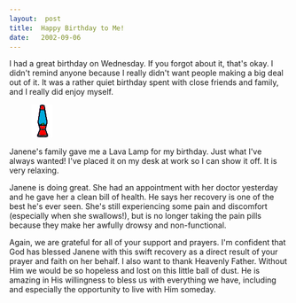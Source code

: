 ```yaml
---
layout:  post
title:  Happy Birthday to Me!
date:   2002-09-06
---
```


I had a great birthday on Wednesday. If you forgot about it, that's okay. I didn't remind anyone because I really didn't want people making a big deal out of it. It was a rather quiet birthday spent with close friends and family, and I really did enjoy myself.

<figure class="alignleft">
    <img src="/assets/images/2002-09-06-lavalamp.gif" alt="Lava Lamp" />
</figure>

Janene's family gave me a Lava Lamp for my birthday. Just what I've always wanted! I've placed it on my desk at work so I can show it off. It is very relaxing.

Janene is doing great. She had an appointment with her doctor yesterday and he gave her a clean bill of health. He says her recovery is one of the best he's ever seen. She's still experiencing some pain and discomfort (especially when she swallows!), but is no longer taking the pain pills because they make her awfully drowsy and non-functional.

Again, we are grateful for all of your support and prayers. I'm confident that God has blessed Janene with this swift recovery as a direct result of your prayer and faith on her behalf. I also want to thank Heavenly Father. Without Him we would be so hopeless and lost on this little ball of dust. He is amazing in His willingness to bless us with everything we have, including and especially the opportunity to live with Him someday.